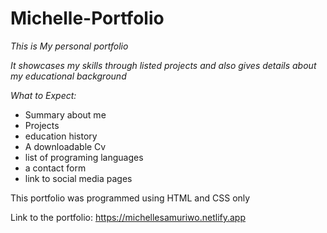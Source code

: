 # Michelle-Portfolio
 


_This is My personal portfolio_

_It showcases my skills through listed projects and also gives details about my educational background_

_What to Expect:_

* Summary about me
* Projects 
* education history
* A downloadable Cv
* list of programing languages
* a contact form
* link to social media pages

This portfolio was programmed using HTML and CSS only

Link to the portfolio: https://michellesamuriwo.netlify.app


